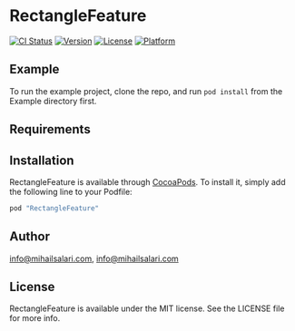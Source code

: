 # RectangleFeature

[![CI Status](http://img.shields.io/travis/info@mihailsalari.com/RectangleFeature.svg?style=flat)](https://travis-ci.org/info@mihailsalari.com/RectangleFeature)
[![Version](https://img.shields.io/cocoapods/v/RectangleFeature.svg?style=flat)](http://cocoapods.org/pods/RectangleFeature)
[![License](https://img.shields.io/cocoapods/l/RectangleFeature.svg?style=flat)](http://cocoapods.org/pods/RectangleFeature)
[![Platform](https://img.shields.io/cocoapods/p/RectangleFeature.svg?style=flat)](http://cocoapods.org/pods/RectangleFeature)

## Example

To run the example project, clone the repo, and run `pod install` from the Example directory first.

## Requirements

## Installation

RectangleFeature is available through [CocoaPods](http://cocoapods.org). To install
it, simply add the following line to your Podfile:

```ruby
pod "RectangleFeature"
```

## Author

info@mihailsalari.com, info@mihailsalari.com

## License

RectangleFeature is available under the MIT license. See the LICENSE file for more info.

